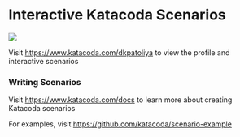 # Interactive Katacoda Scenarios

[![](http://shields.katacoda.com/katacoda/dkpatoliya/count.svg)](https://www.katacoda.com/dkpatoliya "Get your profile on Katacoda.com")

Visit https://www.katacoda.com/dkpatoliya to view the profile and interactive scenarios

### Writing Scenarios
Visit https://www.katacoda.com/docs to learn more about creating Katacoda scenarios

For examples, visit https://github.com/katacoda/scenario-example

